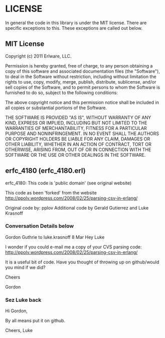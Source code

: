 LICENSE
=======

In general the code in this library is under the MIT license. There
are specific exceptions to this. These exceptions are called out
below.


MIT License
-----------

Copyright (c) 2011 Erlware, LLC.

Permission is hereby granted, free of charge, to any person obtaining
a copy of this software and associated documentation files (the
"Software"), to deal in the Software without restriction, including
without limitation the rights to use, copy, modify, merge, publish,
distribute, sublicense, and/or sell copies of the Software, and to
permit persons to whom the Software is furnished to do so, subject to
the following conditions:

The above copyright notice and this permission notice shall be
included in all copies or substantial portions of the Software.

THE SOFTWARE IS PROVIDED "AS IS", WITHOUT WARRANTY OF ANY KIND,
EXPRESS OR IMPLIED, INCLUDING BUT NOT LIMITED TO THE WARRANTIES OF
MERCHANTABILITY, FITNESS FOR A PARTICULAR PURPOSE AND
NONINFRINGEMENT. IN NO EVENT SHALL THE AUTHORS OR COPYRIGHT HOLDERS BE
LIABLE FOR ANY CLAIM, DAMAGES OR OTHER LIABILITY, WHETHER IN AN ACTION
OF CONTRACT, TORT OR OTHERWISE, ARISING FROM, OUT OF OR IN CONNECTION
WITH THE SOFTWARE OR THE USE OR OTHER DEALINGS IN THE SOFTWARE.

erfc_4180 (erfc_4180.erl)
-------------------------

erfc_4180: This code is 'public domain' (see original website)


This code as been 'forked' from the website
http://ppolv.wordpress.com/2008/02/25/parsing-csv-in-erlang/

Original code by: pplov Additional code by Gerald Gutierrez and Luke
 Krasnoff


### Conversation Details below

Gordon Guthrie to luke.krasnoff
8 Mar
Hey Luke

I wonder if you could e-mail me a copy of your CVS parsing code:
http://ppolv.wordpress.com/2008/02/25/parsing-csv-in-erlang/

It is a useful bit of code. Have you thought of throwing up on
github/would you mind if we did?

Cheers

Gordon

### Sez Luke back

Hi Gordon,

By all means put it on github.

Cheers,
Luke
